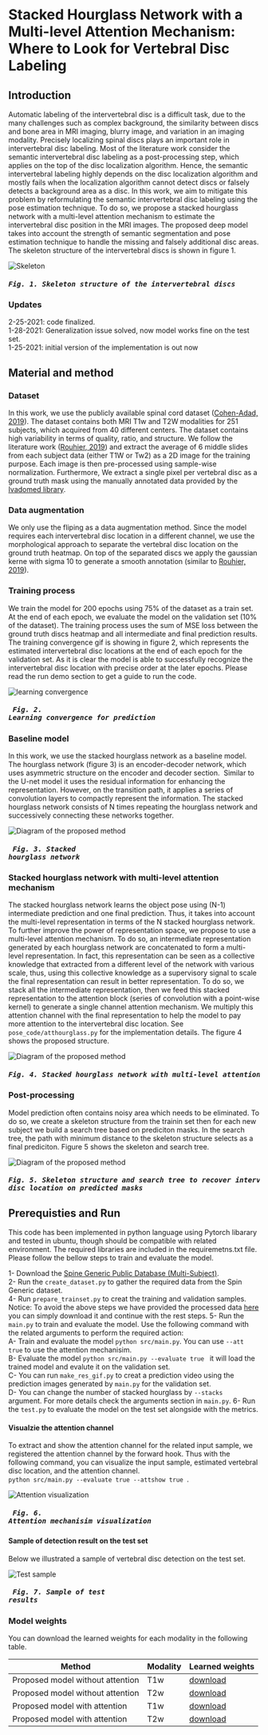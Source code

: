 # Stacked Hourglass Network with a Multi-level Attention Mechanism: Where to Look for Vertebral Disc Labeling


## Introduction
Automatic labeling of the intervertebral disc is a difficult task, due to the many challenges such as complex background, the similarity between discs and bone area in MRI imaging, blurry image, and variation in an imaging modality. Precisely localizing spinal discs plays an important role in intervertebral disc labeling. Most of the literature work consider the semantic intervertebral disc labeling as a post-processing step, which applies on the top of the disc localization algorithm. Hence, the semantic intervertebral labeling highly depends on the disc localization algorithm and mostly fails when the localization algorithm cannot detect discs or falsely detects a background area as a disc. In this work, we aim to mitigate this problem by reformulating the semantic intervertebral disc labeling using the pose estimation technique. To do so, we propose a stacked hourglass network with a multi-level attention mechanism to estimate the intervertebral disc position in the MRI images. The proposed deep model takes into account the strength of semantic segmentation and pose estimation technique to handle the missing and falsely additional disc areas. The skeleton structure of the intervertebral discs is shown in figure 1.

![Skeleton](https://github.com/rezazad68/DeepSpine/blob/main/images/skeleton3.png)
##### <pre>                                            Fig. 1. Skeleton structure of the intervertebral discs</pre>

### Updates
2-25-2021: code finalized. </br>
1-28-2021: Generalization issue solved, now model works fine on the test set. </br>
1-25-2021: initial version of the implementation is out now


## Material and method

### Dataset
In this work, we use the publicly available spinal cord dataset ([Cohen-Adad, 2019](https://github.com/spine-generic/data-multi-subject#spine-generic-public-database-multi-subject)). The dataset contains both MRI T1w and T2W modalities for 251 subjects, which acquired from 40 different centers. The dataset contains high variability in terms of quality, ratio, and structure. We follow the literature work ([Rouhier, 2019](https://arxiv.org/pdf/2003.04387.pdf)) and extract the average of 6 middle slides from each subject data (either T1W or Tw2) as a 2D image for the training purpose. Each image is then pre-processed using sample-wise normalization. Furthermore, We extract a single pixel per vertebral disc as a ground truth mask using the manually annotated data provided by the [Ivadomed library](https://ivadomed.org/en/latest/). 

### Data augmentation
We only use the fliping as a data augmentation method. Since the model requires each intervertebral disc location in a different channel, we use the morphological approach to separate the vertebral disc location on the ground truth heatmap. On top of the separated discs we apply the gaussian kerne with sigma 10 to generate a smooth annotation (similar to [Rouhier, 2019](https://arxiv.org/pdf/2003.04387.pdf)).

### Training process
We train the model for 200 epochs using 75% of the dataset as a train set. At the end of each epoch, we evaluate the model on the validation set (10% of the dataset). The training process uses the sum of MSE loss between the ground truth discs heatmap and all intermediate and final prediction results. The training convergence gif is showing in figure 2, which represents the estimated intervertebral disc locations at the end of each epoch for the validation set. As it is clear the model is able to successfully recognize the intervertebral disc location with precise order at the later epochs. Please read the run demo section to get a guide to run the code.

![learning convergence](https://github.com/rezazad68/DeepSpine/blob/main/images/Learning%20convergence.gif)
##### <pre>                                            Fig. 2. Learning convergence for prediction </pre>

### Baseline model
In this work, we use the stacked hourglass network as a baseline model. The hourglass network (figure 3) is an encoder-decoder network, which uses asymmetric structure on the encoder and decoder section.  Similar to the U-net model it uses the residual information for enhancing the representation. However, on the transition path, it applies a series of convolution layers to compactly represent the information. The stacked hourglass network consists of N times repeating the hourglass network and successively connecting these networks together.

![Diagram of the proposed method](https://github.com/rezazad68/DeepSpine/blob/main/images/stackedhourglass.png)
##### <pre>                                            Fig. 3. Stacked hourglass network </pre>

### Stacked hourglass network with multi-level attention mechanism
The stacked hourglass network learns the object pose using (N-1) intermediate prediction and one final prediction. Thus, it takes into account the multi-level representation in terms of the N stacked hourglass network. To further improve the power of representation space, we propose to use a multi-level attention mechanism. To do so, an intermediate representation generated by each hourglass network are concatenated to form a multi-level representation. In fact, this representation can be seen as a collective knowledge that extracted from a different level of the network with various scale, thus, using this collective knowledge as a supervisory signal to scale the final representation can result in better representation. To do so, we stack all the intermediate representation, then we feed this stacked representation to the attention block (series of convolution with a point-wise kernel) to generate a single channel attention mechanism. We multiply this attention channel with the final representation to help the model to pay more attention to the intervertebral disc location. See `pose_code/atthourglass.py` for the implementation details. The figure 4 shows the proposed structure. 

![Diagram of the proposed method](https://github.com/rezazad68/DeepSpine/blob/main/images/proposed%20method2.png)
##### <pre>                         Fig. 4. Stacked hourglass network with multi-level attention mechanisim </pre>

### Post-processing
Model prediction often contains noisy area which needs to be eliminated. To do so, we create a skeleton structure from the trainin set then for each new subject we build a search tree based on prediciton masks. In the search tree, the path with minimum distance to the skeleton structure selects as a final prediciton. Figure 5 shows the skeleton and search tree.  

![Diagram of the proposed method](https://github.com/rezazad68/DeepSpine/blob/main/images/tree.png)
##### <pre>                         Fig. 5. Skeleton structure and search tree to recover intervertebral disc location on predicted masks </pre>


## Prerequisties and Run
This code has been implemented in python language using Pytorch libarary and tested in ubuntu, though should be compatible with related environment. The required libraries are included in the requiremetns.txt file. Please follow the bellow steps to train and evaluate the model. </br>

1- Download the [Spine Generic Public Database (Multi-Subject)](https://github.com/spine-generic/data-multi-subject#spine-generic-public-database-multi-subject).</br>
2- Run the `create_dataset.py` to gather the required data from the Spin Generic dataset. </br>
4- Run `prepare_trainset.py` to creat the training and validation samples. </br>
Notice: To avoid the above steps we have provided the processed data [here](https://drive.google.com/file/d/1z_mcIEoT_doyh_Hl53OaYWyplUel_-RT/view?usp=sharing) you can simply download it and continue with the rest steps. 
5- Run the `main.py` to train and evaluate the model. Use the following command with the related arguments to perform the required action:</br>
A- Train and evaluate the model `python src/main.py`. You can use `--att true` to use the attention mechanisim. </br>
B- Evaluate the model `python src/main.py --evaluate true ` it will load the trained model and evalute it on the validation set. </br>
C- You can run `make_res_gif.py` to creat a prediction video using the prediction images generated by `main.py` for the validation set.  </br>
D- You can change the number of stacked hourglass by `--stacks ` argument. For more details check the arguments section in `main.py`.
6- Run the `test.py` to evaluate the model on the test set alongside with the metrics.  
#### Visualzie the attention channel

To extract and show the attention channel for the related input sample, we registered the attention channel by the forward hook. Thus with the following command, you can visualize the input sample, estimated vertebral disc location, and the attention channel. </br>
`python src/main.py --evaluate true --attshow true `. </br>

![Attention visualization](https://github.com/rezazad68/DeepSpine/blob/main/images/attention_visualizationnew.png)
##### <pre>                                            Fig. 6. Attention mechanisim visualization </pre>


#### Sample of detection result on the test set
Below we illustrated a sample of vertebral disc detection on the test set. 

![Test sample](https://github.com/rezazad68/DeepSpine/blob/main/images/test_result1.png)
##### <pre>                                            Fig. 7. Sample of test results </pre>

### Model weights
You can download the learned weights for each modality in the following table. 

Method | Modality |Learned weights
------------ | -------------|----
Proposed model without attention | T1w | [download](https://drive.google.com/file/d/102U8NlSIelkEmSu4J-Qw-djKsKi6dudt/view?usp=sharing)
Proposed model without attention | T2w | [download](https://drive.google.com/file/d/1pzGDRwFSWb6FN3o8GZD2xrH3gNcPjImt/view?usp=sharing)
Proposed model with    attention | T1w | [download](https://drive.google.com/file/d/1o5DWzHlhMDic5eynrEQMupjZwsmCr5XP/view?usp=sharin)
Proposed model with    attention | T2w | [download](https://drive.google.com/file/d/1zvBbiCVH1gnrYUbzVF6JAUpcpQg7I2dn/view?usp=sharing)

